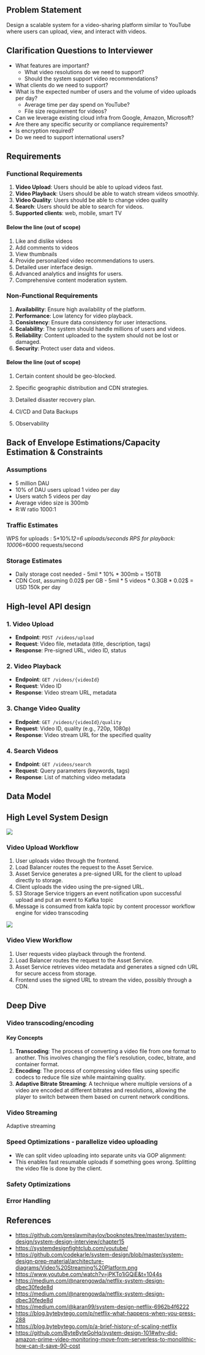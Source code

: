 ## Problem Statement
Design a scalable system for a video-sharing platform similar to YouTube where users can upload, view, and interact with videos.

## Clarification Questions to Interviewer 
* What features are important?
    * What video resolutions do we need to support?
    * Should the system support video recommendations?
* What clients do we need to support?
* What is the expected number of users and the volume of video uploads per day?
    * Average time per day spend on YouTube?
    * File size requirement for videos?
* Can we leverage existing cloud infra from Google, Amazon, Microsoft?
* Are there any specific security or compliance requirements?
* Is encryption required?
* Do we need to support international users?

## Requirements
### Functional Requirements
1. **Video Upload**: Users should be able to upload videos fast.
1. **Video Playback**: Users should be able to watch stream videos smoothly.
1. **Video Quality**: Users should be able to change video quality
1. **Search**: Users should be able to search for videos.
1. **Supported clients**: web, mobile, smart TV

#### Below the line (out of scope)
1. Like and dislike videos
1. Add comments to videos
1. View thumbnails
1. Provide personalized video recommendations to users.
1. Detailed user interface design.
1. Advanced analytics and insights for users.
1. Comprehensive content moderation system.

### Non-Functional Requirements
1. **Availability**: Ensure high availability of the platform.
1. **Performance**: Low latency for video playback.
1. **Consistency**: Ensure data consistency for user interactions.
1. **Scalability**: The system should handle millions of users and videos.
1. **Reliability**: Content uploaded to the system should not be lost or damaged.
1. **Security**: Protect user data and videos.
#### Below the line (out of scope)
1. Certain content should be geo-blocked.

1. Specific geographic distribution and CDN strategies.
1. Detailed disaster recovery plan.
1. CI/CD and Data Backups
1. Observability

## Back of Envelope Estimations/Capacity Estimation & Constraints
### Assumptions
* 5 million DAU
* 10% of DAU users upload 1 video per day
* Users watch 5 videos per day
* Average video size is 300mb
* R:W ratio 1000:1
### Traffic Estimates
WPS for uploads : 5*10%*12=6 uploads/seconds
RPS for playback: 1000*6=6000 requests/second
### Storage Estimates
* Daily storage cost needed - 5mil * 10% * 300mb = 150TB
* CDN Cost, assuming 0.02$ per GB - 5mil * 5 videos * 0.3GB * 0.02$ = USD 150k per day


## High-level API design 
### 1. Video Upload
- **Endpoint**: `POST /videos/upload`
- **Request**: Video file, metadata (title, description, tags)
- **Response**: Pre-signed URL, video ID, status

### 2. Video Playback
- **Endpoint**: `GET /videos/{videoId}`
- **Request**: Video ID
- **Response**: Video stream URL, metadata

### 3. Change Video Quality
- **Endpoint**: `GET /videos/{videoId}/quality`
- **Request**: Video ID, quality (e.g., 720p, 1080p)
- **Response**: Video stream URL for the specified quality

### 4. Search Videos
- **Endpoint**: `GET /videos/search`
- **Request**: Query parameters (keywords, tags)
- **Response**: List of matching video metadata

## Data Model
## High Level System Design
![](../resources/problems/youtube/youtube.png)

### Video Upload Workflow
1. User uploads video through the frontend.
1. Load Balancer routes the request to the Asset Service.
1. Asset Service generates a pre-signed URL for the client to upload directly to storage.
1. Client uploads the video using the pre-signed URL.
1. S3 Storage Service triggers an event notification upon successful upload and put an event to Kafka topic
1. Message is consumed from kakfa topic by content processor workflow engine for video transcoding

![](../resources/problems/youtube/presigned-upload-url.png)

### Video View Workflow
1. User requests video playback through the frontend.
1. Load Balancer routes the request to the Asset Service.
1. Asset Service retrieves video metadata and generates a signed cdn URL for secure access from storage.
1. Frontend uses the signed URL to stream the video, possibly through a CDN.

## Deep Dive
### Video transcoding/encoding
#### Key Concepts

1. **Transcoding**: The process of converting a video file from one format to another. This involves changing the file's resolution, codec, bitrate, and container format.
2. **Encoding**: The process of compressing video files using specific codecs to reduce file size while maintaining quality.
3. **Adaptive Bitrate Streaming**: A technique where multiple versions of a video are encoded at different bitrates and resolutions, allowing the player to switch between them based on current network conditions.
### Video Streaming
Adaptive streaming
### Speed Optimizations - parallelize video uploading
* We can split video uploading into separate units via GOP alignment:
* This enables fast resumable uploads if something goes wrong. Splitting the video file is done by the client.
### Safety Optimizations
### Error Handling
## References
* https://github.com/preslavmihaylov/booknotes/tree/master/system-design/system-design-interview/chapter15
* https://systemdesignfightclub.com/youtube/
* https://github.com/codekarle/system-design/blob/master/system-design-prep-material/architecture-diagrams/Video%20Streaming%20Platform.png
* https://www.youtube.com/watch?v=jPKTo1iGQiE&t=1044s
* https://medium.com/@narengowda/netflix-system-design-dbec30fede8d
* https://medium.com/@narengowda/netflix-system-design-dbec30fede8d
* https://medium.com/@karan99/system-design-netflix-6962b4f6222
* https://blog.bytebytego.com/p/netflix-what-happens-when-you-press-288
* https://blog.bytebytego.com/p/a-brief-history-of-scaling-netflix
* https://github.com/ByteByteGoHq/system-design-101#why-did-amazon-prime-video-monitoring-move-from-serverless-to-monolithic-how-can-it-save-90-cost